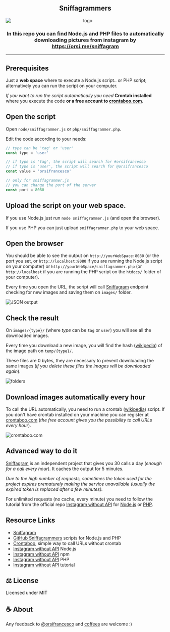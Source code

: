 <h2 align="center">Sniffagrammers</h2>
<p align="center">
<img src="https://user-images.githubusercontent.com/6490641/232155875-ce2ea2ec-eeb5-4bcc-9af7-8c8d82887420.svg" alt="logo" style="display: block; max-width: 640px"/>
</p>
<h3 align="center">In this repo you can find Node.js and PHP files to automatically downloading pictures from instagram by <a href="https://orsi.me/sniffagram">https://orsi.me/sniffagram</a></h3>

<hr/>

## Prerequisites

Just a **web space** where to execute a Node.js script.. or PHP script; alternatively you can run the script on your computer.

_If you want to run the script automatically you need_ **Crontab installed** where you execute the code **or a free account to [crontaboo.com](https://crontaboo.com/)**.


## Open the script

Open `node/sniffagrammer.js` or `php/sniffagrammer.php`.

Edit the code according to your needs:

```js
// type can be 'tag' or 'user'
const type = 'user'

// if type is 'tag', the script will search for #orsifrancesco
// if type is 'user', the script will search for @orsifrancesco
const value = 'orsifrancesco'

// only for sniffagrammer.js
// you can change the port of the server
const port = 8080
```

## Upload the script on your web space.

If you use Node.js just run `node sniffagrammer.js` (and open the browser).

If you use PHP you can just upload `sniffagrammer.php` to your web space.


## Open the browser

You should be able to see the output on `http://yourWebSpace:8080` (or the port you set, or `http://localhost:8080` if you are running the Node.js script on your computer) or `http://yourWebSpace/sniffagrammer.php` (or `http://localhost` if you are running the PHP script on the `htdocs/` folder of your computer).

Every time you open the URL, the script will call [Sniffagram](https://orsi.me/sniffagram/) endpoint checking for new images and saving them on `images/` folder.

<img src="https://dev-to-uploads.s3.amazonaws.com/uploads/articles/wxm0we5rpaz75bqtfgzh.png" alt="JSON output" style="display: block; max-width: 640px"/>


## Check the result

On `images/{type}/` (where _type_ can be `tag` or `user`) you will see all the downloaded images.

Every time you download a new image, you will find the hash ([wikipedia](https://en.wikipedia.org/wiki/Hash_function)) of the image path on `temp/{type}/`.

These files are 0 bytes, they are necessary to prevent downloading the same images (_if you delete these files the images will be downloaded again_).

<img src="https://dev-to-uploads.s3.amazonaws.com/uploads/articles/swyuwdylj66wtkz8zn72.png" alt="folders" style="display: block; max-width: 640px"/>


## Download images automatically every hour

To call the URL automatically, you need to run a crontab ([wikipedia](https://en.wikipedia.org/wiki/Cron)) script. If you don't have crontab installed on your machine you can register at [crontaboo.com](https://crontaboo.com/) (_the free account gives you the possibility to call URLs every hour_).

<img src="https://dev-to-uploads.s3.amazonaws.com/uploads/articles/4yz5jnwk003fpcehif2g.png" alt="crontaboo.com" style="display: block; max-width: 640px"/>


## Advanced way to do it

[Sniffagram](https://orsi.me/sniffagram/) is an independent project that gives you 30 calls a day (_enough for a call every hour_). It caches the output for 5 minutes.

_Due to the high number of requests, sometimes the token used for the project expires prematurely making the service unavailable (usually the expired token is replaced after a few minutes)._

For unlimited requests (no cache, every minute) you need to follow the tutorial from the official repo [Instagram without API](https://orsi.me/instagram-without-api/) for [Node.js](https://github.com/orsifrancesco/instagram-without-api-node) or [PHP](https://github.com/orsifrancesco/instagram-without-api).


## Resource Links

- [Sniffagram](https://orsi.me/sniffagram/)
- [GitHub Sniffagrammers](https://github.com/orsifrancesco/sniffagrammers) scripts for Node.js and PHP
- [Crontaboo](https://crontaboo.com/), simple way to call URLs without crontab
- [Instagram without API](https://github.com/orsifrancesco/instagram-without-api-node) Node.js
- [Instagram without API](https://www.npmjs.com/package/instagram-without-api-node) npm
- [Instagram without API](https://github.com/orsifrancesco/instagram-without-api) PHP
- [Instagram without API](https://orsi.me/instagram-without-api/) tutorial


## ⚖️ License

Licensed under MIT


## ☕ About

Any feedback to [@orsifrancesco](https://twitter.com/orsifrancesco) and [coffees](https://www.paypal.com/donate/?business=5EL4L2LDYVH96) are welcome :) 